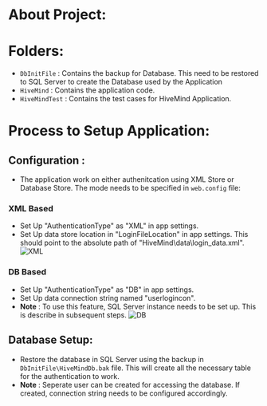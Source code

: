 # About Project:

# Folders:

- `DbInitFile` : Contains the backup for Database. This need to be restored to SQL Server to create the Database used by the Application
- `HiveMind` : Contains the application code.
- `HiveMindTest` : Contains the test cases for HiveMind Application.

# Process to Setup Application:

## Configuration :

- The application work on either authenitcation using XML Store or Database Store. The mode needs to be specified in `web.config` file:

### XML Based

- Set Up "AuthenticationType" as "XML" in app settings.
- Set Up data store location in "LoginFileLocation" in app settings. This should point to the absolute path of "HiveMind\data\login_data.xml".
  ![XML](https://github.com/MaddyUnknown/HiveMind-Concept/HiveMind/asset/imag/readmeSS/xmlconfig.png)

### DB Based

- Set Up "AuthenticationType" as "DB" in app settings.
- Set Up data connection string named "userlogincon".
- **Note** : To use this feature, SQL Server instance needs to be set up. This is describe in subsequent steps.
  ![DB](https://github.com/MaddyUnknown/HiveMind-Concept/HiveMind/asset/imag/readmeSS/Dbconfig.png)

## Database Setup:

- Restore the database in SQL Server using the backup in `DbInitFile\HiveMindDb.bak` file. This will create all the necessary table for the authentication to work.
- **Note** : Seperate user can be created for accessing the database. If created, connection string needs to be configured accordingly.
